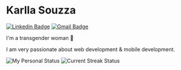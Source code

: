 # Karlla Souzza

[![Linkedin Badge](https://img.shields.io/badge/-Karlla%20Souzza-6633cc?style=flat-square&logo=Linkedin&logoColor=blueviolet&color=black&link=https://www.linkedin.com/in/karlla-souzza/)](https://www.linkedin.com/in/karlla-souzza/)
[![Gmail Badge](https://img.shields.io/badge/karlla.souzza7@gmail.com-6633cc?style=flat-square&logo=Gmail&logoColor=blueviolet&color=black&link=mailto:karlla.souzza7@gmail.com)](mailto:karlla.souzza7@gmail.com)

I'm a transgender woman 🌈

I am very passionate about web development & mobile development.

![My Personal Status](https://github-readme-stats.vercel.app/api?username=Karllasouzza&theme=midnight-purple&hide_border=true) ![Current Streak Status](https://github-readme-streak-stats.herokuapp.com?user=Karllasouzza&theme=midnight-purple&hide_border=true)


